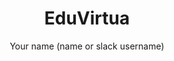 ---
title: EduVirtua
author: "Your name (name or slack username)"
description: "Describe your project in a short sentence!"
created_at: "2024-03-20"
---